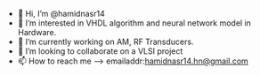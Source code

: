 - 👋 Hi, I’m @hamidnasr14
- 👀 I’m interested in VHDL algorithm and neural network model  in Hardware.
- 🌱 I’m currently working on AM, RF Transducers.
- 💞️ I’m looking to collaborate on a VLSI project
- 📫 How to reach me --> emailaddr:hamidnasr14.hn@gmail.com

<!---
hamidnasr14/hamidnasr14 is a ✨ special ✨ repository because its `README.md` (this file) appears on your GitHub profile.
You can click the Preview link to take a look at your changes.
--->
